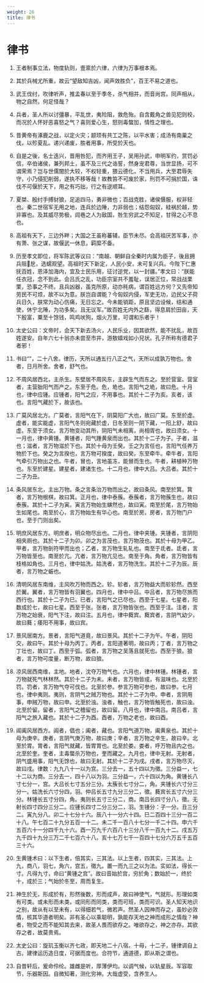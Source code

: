 ```yaml
---
weight: 26
title: 律书
---
```


# 律书

1. <span id="律书-1"></span>
王者制事立法，物度轨则，壹禀於六律，六律为万事根本焉。

2. <span id="律书-2"></span>
其於兵械尤所重，故云“望敌知吉凶，闻声效胜负”，百王不易之道也。

3. <span id="律书-3"></span>
武王伐纣，吹律听声，推孟春以至于季冬，杀气相并，而音尚宫。同声相从，物之自然，何足怪哉？

4. <span id="律书-4"></span>
兵者，圣人所以讨彊暴，平乱世，夷险阻，救危殆。自含戴角之兽见犯则校，而况於人怀好恶喜怒之气？喜则爱心生，怒则毒螫加，情性之理也。

5. <span id="律书-5"></span>
昔黄帝有涿鹿之战，以定火灾；颛顼有共工之陈，以平水害；成汤有南巢之伐，以殄夏乱。递兴递废，胜者用事，所受於天也。

6. <span id="律书-6"></span>
自是之後，名士迭兴，晋用咎犯，而齐用王子，吴用孙武，申明军约，赏罚必信，卒伯诸侯，兼列邦土，虽不及三代之诰誓，然身宠君尊，当世显扬，可不谓荣焉？岂与世儒闇於大较，不权轻重，猥云德化，不当用兵，大至君辱失守，小乃侵犯削弱，遂执不移等哉！故教笞不可废於家，刑罚不可捐於国，诛伐不可偃於天下，用之有巧拙，行之有逆顺耳。

7. <span id="律书-7"></span>
夏桀、殷纣手搏豺狼，足追四马，勇非微也；百战克胜，诸侯慑服，权非轻也。秦二世宿军无用之地，连兵於边陲，力非弱也；结怨匈奴，絓祸於越，势非寡也。及其威尽势极，闾巷之人为敌国，咎生穷武之不知足，甘得之心不息也。

8. <span id="律书-8"></span>
高祖有天下，三边外畔；大国之王虽称蕃辅，臣节未尽。会高祖厌苦军事，亦有萧、张之谋，故偃武一休息，羁縻不备。

9. <span id="律书-9"></span>
历至孝文即位，将军陈武等议曰：“南越、朝鲜自全秦时内属为臣子，後且拥兵阻戹，选蠕观望。高祖时天下新定，人民小安，未可复兴兵。今陛下仁惠抚百姓，恩泽加海内，宜及士民乐用，征讨逆党，以一封疆。”孝文曰：“朕能任衣冠，念不到此。会吕氏之乱，功臣宗室共不羞耻，误居正位，常战战栗栗，恐事之不终。且兵凶器，虽克所原，动亦秏病，谓百姓远方何？又先帝知劳民不可烦，故不以为意。朕岂自谓能？今匈奴内侵，军吏无功，边民父子荷兵日久，朕常为动心伤痛，无日忘之。今未能销距，原且坚边设候，结和通使，休宁北陲，为功多矣。且无议军。”故百姓无内外之繇，得息肩於田亩，天下殷富，粟至十馀钱，鸣鸡吠狗，烟火万里，可谓和乐者乎！

10. <span id="律书-10"></span>
太史公曰：文帝时，会天下新去汤火，人民乐业，因其欲然，能不扰乱，故百姓遂安。自年六七十翁亦未尝至市井，游敖嬉戏如小兒状。孔子所称有德君子者邪！

11. <span id="律书-11"></span>
书曰“”，二十八舍。律历，天所以通五行八正之气，天所以成孰万物也。舍者，日月所舍。舍者，舒气也。

12. <span id="律书-12"></span>
不周风居西北，主杀生。东壁居不周风东，主辟生气而东之。至於营室。营室者，主营胎阳气而产之。东至于危。危，垝也。言阳气之垝，故曰危。十月也，律中应锺。应锺者，阳气之应，不用事也。其於十二子为亥。亥者，该也。言阳气藏於下，故该也。

13. <span id="律书-13"></span>
广莫风居北方。广莫者，言阳气在下，阴莫阳广大也，故曰广莫。东至於虚。虚者，能实能虚，言阳气冬则宛藏於虚，日冬至则一阴下藏，一阳上舒，故曰虚。东至于须女。言万物变动其所，阴阳气未相离，尚相胥也，故曰须女。十一月也，律中黄锺。黄锺者，阳气踵黄泉而出也。其於十二子为子。子者，滋也；滋者，言万物滋於下也。其於十母为壬癸。壬之为言任也，言阳气任养万物於下也。癸之为言揆也，言万物可揆度，故曰癸。东至牵牛。牵牛者，言阳气牵引万物出之也。牛者，冒也，言地虽冻，能冒而生也。牛者，耕植种万物也。东至於建星。建星者，建诸生也。十二月也，律中大吕。大吕者。其於十二子为丑。

14. <span id="律书-14"></span>
条风居东北，主出万物。条之言条治万物而出之，故曰条风。南至於箕。箕者，言万物根棋，故曰箕。正月也，律中泰蔟。泰蔟者，言万物蔟生也，故曰泰蔟。其於十二子为寅。寅言万物始生螾然也，故曰寅。南至於尾，言万物始生如尾也。南至於心，言万物始生有华心也。南至於房。房者，言万物门户也，至于门则出矣。

15. <span id="律书-15"></span>
明庶风居东方。明庶者，明众物尽出也。二月也，律中夹锺。夹锺者，言阴阳相夹厕也。其於十二子为卯。卯之为言茂也，言万物茂也。其於十母为甲乙。甲者，言万物剖符甲而出也；乙者，言万物生轧轧也。南至于氐者。氐者，言万物皆至也。南至於亢。亢者，言万物亢见也。南至于角。角者，言万物皆有枝格如角也。三月也，律中姑洗。姑洗者，言万物洗生。其於十二子为辰。辰者，言万物之蜄也。

16. <span id="律书-16"></span>
清明风居东南维，主风吹万物而西之。轸。轸者，言万物益大而轸轸然。西至於翼。翼者，言万物皆有羽翼也。四月也，律中中吕。中吕者，言万物尽旅而西行也。其於十二子为巳。巳者，言阳气之已尽也。西至于七星。七星者，阳数成於七，故曰七星。西至于张。张者，言万物皆张也。西至于注。注者，言万物之始衰，阳气下注，故曰注。五月也，律中蕤宾。蕤宾者，言阴气幼少，故曰蕤；痿阳不用事，故曰宾。

17. <span id="律书-17"></span>
景风居南方。景者，言阳气道竟，故曰景风。其於十二子为午。午者，阴阳交，故曰午。其於十母为丙丁。丙者，言阳道著明，故曰丙；丁者，言万物之丁壮也，故曰丁。西至于弧。弧者，言万物之吴落且就死也。西至于狼。狼者，言万物可度量，断万物，故曰狼。

18. <span id="律书-18"></span>
凉风居西南维，主地。地者，沈夺万物气也。六月也，律中林锺。林锺者，言万物就死气林林然。其於十二子为未。未者，言万物皆成，有滋味也。北至於罚。罚者，言万物气夺可伐也。北至於参。参言万物可参也，故曰参。七月也，律中夷则。夷则，言阴气之贼万物也。其於十二子为申。申者，言阴用事，申贼万物，故曰申。北至於浊。浊者，触也，言万物皆触死也，故曰浊。北至於留。留者，言阳气之稽留也，故曰留。八月也，律中南吕。南吕者，言阳气之旅入藏也。其於十二子为酉。酉者，万物之老也，故曰酉。

19. <span id="律书-19"></span>
阊阖风居西方。阊者，倡也；阖者，藏也。言阳气道万物，阖黄泉也。其於十母为庚辛。庚者，言阴气庚万物，故曰庚；辛者，言万物之辛生，故曰辛。北至於胃。胃者，言阳气就藏，皆胃胃也。北至於娄。娄者，呼万物且内之也。北至於奎。奎者，主毒螫杀万物也，奎而藏之。九月也，律中无射。无射者，阴气盛用事，阳气无馀也，故曰无射。其於十二子为戌。戌者，言万物尽灭，故曰戌。律数：九九八十一以为宫。三分去一，五十四以为徵。三分益一，七十二以为商。三分去一，四十八以为羽。三分益一，六十四以为角。黄锺长八寸七分一，宫。大吕长七寸五分三分。太蔟长七寸分二，角。夹锺长六寸分三分一。姑洗长六寸分四，羽。仲吕长五寸九分三分二，徵。蕤宾长五寸六分三分。林锺长五寸分四，角。夷则长五寸三分二，商。南吕长四寸分八，徵。无射长四寸四分三分二。应锺长四寸二分三分二，羽。生锺分：子一分。丑三分二。寅九分八。卯二十七分十六。辰八十一分六十四。巳二百四十三分一百二十八。午七百二十九分五百一十二。未二千一百八十七分一千二十四。申六千五百六十一分四千九十六。酉一万九千六百八十三分八千一百九十二。戌五万九千四十九分三万二千七百六十八。亥十七万七千一百四十七分六万五千五百三十六。

20. <span id="律书-20"></span>
生黄锺术曰：以下生者，倍其实，三其法。以上生者，四其实，三其法。上九，商八，羽七，角六，宫五，徵九。置一而九三之以为法。实如法，得长一寸。凡得九寸，命曰“黄锺之宫”。故曰音始於宫，穷於角；数始於一，终於十，成於三；气始於冬至，周而复生。

21. <span id="律书-21"></span>
神生於无，形成於有，形然後数，形而成声，故曰神使气，气就形。形理如类有可类。或未形而未类，或同形而同类，类而可班，类而可识。圣人知天地识之别，故从有以至未有，以得细若气，微若声。然圣人因神而存之，虽妙必效情，核其华道者明矣。非有圣心以乘聪明，孰能存天地之神而成形之情哉？神者，物受之而不能知其去来，故圣人畏而欲存之。唯欲存之，神之亦存。其欲存之者，故莫贵焉。

22. <span id="律书-22"></span>
太史公曰：旋玑玉衡以齐七政，即天地二十八宿。十母，十二子，锺律调自上古。建律运历造日度，可据而度也。合符节，通道德，即从斯之谓也。

23. <span id="律书-23"></span>
自昔轩后，爰命伶纶。雄雌是听，厚薄伊均。以调气候，以轨星辰。军容取节，乐器斯因。自微知著，测化穷神。大哉虚受，含养生人。
